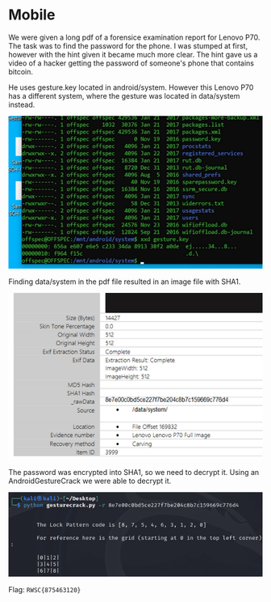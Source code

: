 # Mobile

We were given a long pdf of a forensice examination report for Lenovo P70. The task was to find the password for the phone. I was stumped at first, however with the hint given it became much more clear.
The hint gave us a video of a hacker getting the password of someone's phone that contains bitcoin.


He uses gesture.key located in android/system. However this Lenovo P70 has a different system, where the gesture was located in data/system instead.

![image](https://github.com/ReikuzoSennin/CTF-Writeups/blob/main/assets/dfir2.PNG)

Finding data/system in the pdf file resulted in an image file with SHA1. 

![image](https://github.com/ReikuzoSennin/CTF-Writeups/blob/main/assets/dfir1.PNG)

The password was encrypted into SHA1, so we need to decrypt it. Using an AndroidGestureCrack we were able to decrypt it.

![image](https://github.com/ReikuzoSennin/CTF-Writeups/blob/main/assets/dfir3.PNG)

Flag: ```RWSC{875463120}```
